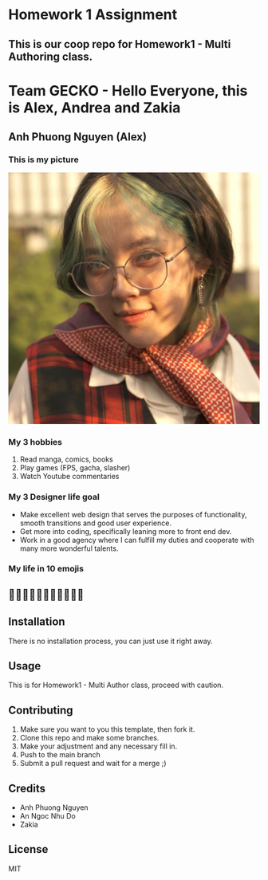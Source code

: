 # Homework 1 Assignment
This is our coop repo for Homework1 -  Multi Authoring class. 
---
# Team GECKO - Hello Everyone, this is Alex, Andrea and Zakia
## Anh Phuong Nguyen (Alex)
### This is my picture
![This is me, my very basic self](images/IMG_0688.JPG) 
### My 3 hobbies
1. Read manga, comics, books
2. Play games (FPS, gacha, slasher)
3. Watch Youtube commentaries
### My 3 Designer life goal
* Make excellent web design that serves the purposes of functionality, smooth transitions and good user experience.
* Get more into coding, specifically leaning more to front end dev.
* Work in a good agency where I can fulfill my duties and cooperate with many more wonderful talents.
### My life in 10 emojis
👸🥰👾🐍🦎💃🤦‍♀️🤟🤤🥺
---


<!-- This is the last part, do not write anything below this line-->
## Installation
There is no installation process, you can just use it right away.
## Usage
This is for Homework1 - Multi Author class, proceed with caution.
## Contributing
1. Make sure you want to you this template, then fork it.
2. Clone this repo and make some branches.
3. Make your adjustment and any necessary fill in.
4. Push to the main branch
5. Submit a pull request and wait for a merge ;)
## Credits
- Anh Phuong Nguyen
- An Ngoc Nhu Do
- Zakia
## License
MIT